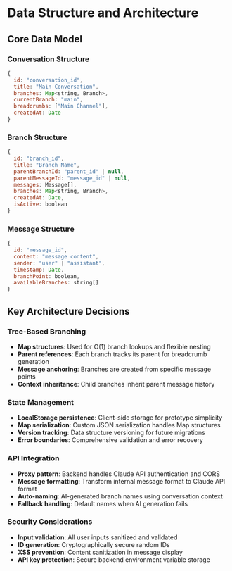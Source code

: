 # Data Structure and Architecture

## Core Data Model

### Conversation Structure
```javascript
{
  id: "conversation_id",
  title: "Main Conversation",
  branches: Map<string, Branch>,
  currentBranch: "main",
  breadcrumbs: ["Main Channel"],
  createdAt: Date
}
```

### Branch Structure
```javascript
{
  id: "branch_id",
  title: "Branch Name", 
  parentBranchId: "parent_id" | null,
  parentMessageId: "message_id" | null,
  messages: Message[],
  branches: Map<string, Branch>,
  createdAt: Date,
  isActive: boolean
}
```

### Message Structure
```javascript
{
  id: "message_id",
  content: "message content",
  sender: "user" | "assistant",
  timestamp: Date,
  branchPoint: boolean,
  availableBranches: string[]
}
```

## Key Architecture Decisions

### Tree-Based Branching
- **Map structures**: Used for O(1) branch lookups and flexible nesting
- **Parent references**: Each branch tracks its parent for breadcrumb generation
- **Message anchoring**: Branches are created from specific message points
- **Context inheritance**: Child branches inherit parent message history

### State Management
- **LocalStorage persistence**: Client-side storage for prototype simplicity
- **Map serialization**: Custom JSON serialization handles Map structures
- **Version tracking**: Data structure versioning for future migrations
- **Error boundaries**: Comprehensive validation and error recovery

### API Integration
- **Proxy pattern**: Backend handles Claude API authentication and CORS
- **Message formatting**: Transform internal message format to Claude API format
- **Auto-naming**: AI-generated branch names using conversation context
- **Fallback handling**: Default names when AI generation fails

### Security Considerations
- **Input validation**: All user inputs sanitized and validated
- **ID generation**: Cryptographically secure random IDs
- **XSS prevention**: Content sanitization in message display
- **API key protection**: Secure backend environment variable storage